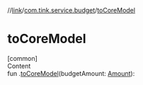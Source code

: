 //[link](../index.md)/[com.tink.service.budget](index.md)/[toCoreModel](to-core-model.md)



# toCoreModel  
[common]  
Content  
fun <ERROR CLASS>.[toCoreModel](to-core-model.md)(budgetAmount: [Amount](../com.tink.model.misc/[common]-amount/index.md)): <ERROR CLASS>  



